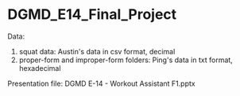 # DGMD_E14_Final_Project

Data:
1. squat data: Austin's data in csv format, decimal
2. proper-form and improper-form folders: Ping's data in txt format, hexadecimal

Presentation file:
DGMD E-14 - Workout Assistant F1.pptx
